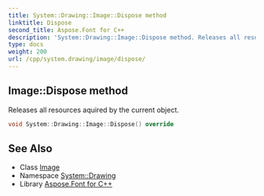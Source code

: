 ```yaml
---
title: System::Drawing::Image::Dispose method
linktitle: Dispose
second_title: Aspose.Font for C++
description: 'System::Drawing::Image::Dispose method. Releases all resources aquired by the current object in C++.'
type: docs
weight: 200
url: /cpp/system.drawing/image/dispose/
---
```

## Image::Dispose method


Releases all resources aquired by the current object.

```cpp
void System::Drawing::Image::Dispose() override
```

## See Also

* Class [Image](../)
* Namespace [System::Drawing](../../)
* Library [Aspose.Font for C++](../../../)
